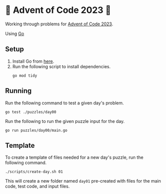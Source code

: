 # 🎄 Advent of Code 2023 🎄

Working through problems for [Advent of Code 2023](https://adventofcode.com/2023).

Using [Go](https://go.dev/)

## Setup

1. Install Go from [here](https://golang.org/doc/install).
2. Run the following script to install dependencies.
    ```shell
    go mod tidy
    ```

## Running

Run the following command to test a given day's problem.

```shell
go test ./puzzles/day00
```


Run the following to run the given puzzle input for the day.

```shell
go run puzzles/day00/main.go
```

## Template

To create a template of files needed for a new day's puzzle, run the following command.

```shell
./scripts/create-day.sh 01
```

This will create a new folder named `day01` pre-created with files for the main code, test code, and input files.